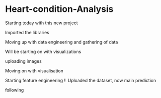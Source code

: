 # Heart-condition-Analysis
Starting today with this new project


Imported the libraries

Moving up with data engineering and gathering of data

Will be starting on with visualizations

uploading images

Moving on with visualisation

Starting feature engineering !!
Uploaded the dataset, now main prediction


following
